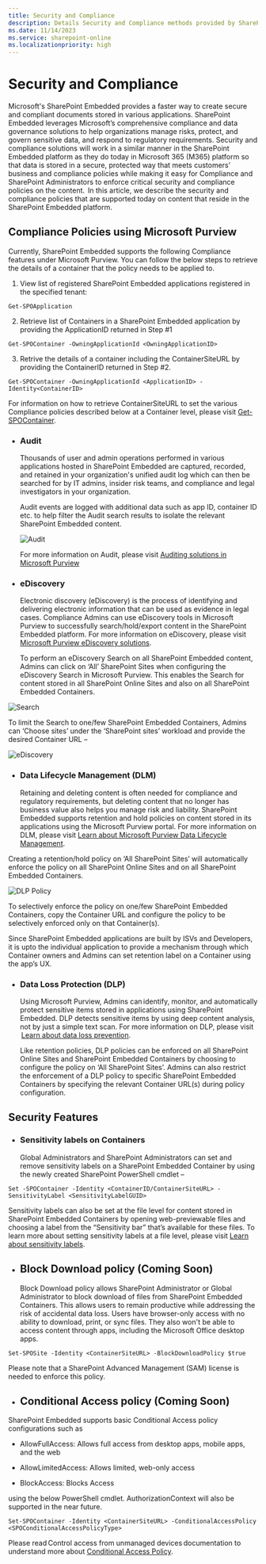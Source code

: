 ```yaml
---
title: Security and Compliance
description: Details Security and Compliance methods provided by SharePoint Embedded
ms.date: 11/14/2023
ms.service: sharepoint-online
ms.localizationpriority: high
---
```


# Security and Compliance 

Microsoft's SharePoint Embedded provides a faster way to create secure and compliant documents stored in various applications. SharePoint Embedded leverages Microsoft’s comprehensive compliance and data governance solutions to help organizations manage risks, protect, and govern sensitive data, and respond to regulatory requirements. Security and compliance solutions will work in a similar manner in the SharePoint Embedded platform as they do today in Microsoft 365 (M365) platform so that data is stored in a secure, protected way that meets customers’ business and compliance policies while making it easy for Compliance and SharePoint Administrators to enforce critical security and compliance policies on the content.  In this article, we describe the security and compliance policies that are supported today on content that reside in the SharePoint Embedded platform. 


##  Compliance Policies using Microsoft Purview 

Currently, SharePoint Embedded supports the following Compliance features under Microsoft Purview.  You can follow the below steps to retrieve the details of a container that the policy needs to be applied to.

1. View list of registered SharePoint Embedded applications registered in the specified tenant:  
```
Get-SPOApplication 
```
2. Retrieve list of Containers in a SharePoint Embedded application by providing the ApplicationID returned in Step #1  
```
Get-SPOContainer -OwningApplicationId <OwningApplicationID>
```
3. Retrive the details of a container including the ContainerSiteURL by providing the ContainerID returned in Step #2.
```
Get-SPOContainer -OwningApplicationId <ApplicationID> -Identity<ContainerID>
```
For information on how to retrieve ContainerSiteURL to set the various Compliance policies described below at a Container level, please visit [Get-SPOContainer](https://learn.microsoft.com/en-us/powershell/module/sharepoint-online/get-spocontainer?view=sharepoint-ps).  
 
 

* ### Audit 

    Thousands of user and admin operations performed in various applications hosted in SharePoint Embedded are captured, recorded, and retained in your organization's unified audit log which can then be searched for by IT admins, insider risk teams, and compliance and legal investigators in your organization.  

    Audit events are logged with additional data such as app ID, container ID etc. to help filter the Audit search results to isolate the relevant SharePoint Embedded content. 
    
    ![Audit](../images/sc7-audit.png)

    For more information on Audit, please visit [Auditing solutions in Microsoft Purview](https://learn.microsoft.com/en-us/purview/audit-solutions-overview)


* ### eDiscovery  

    Electronic discovery (eDiscovery) is the process of identifying and delivering electronic information that can be used as evidence in legal cases. Compliance Admins can use eDiscovery tools in Microsoft Purview to successfully search/hold/export content in the SharePoint Embedded platform. For more information on eDiscovery, please visit [Microsoft Purview eDiscovery solutions](https://learn.microsoft.com/en-us/purview/ediscovery).

    To perform an eDiscovery Search on all SharePoint Embedded content, Admins can click on ‘All’ SharePoint Sites when configuring the eDiscovery Search in Microsoft Purview. This enables the Search for content stored in all SharePoint Online Sites and also on all SharePoint Embedded Containers. 

   

![Search](../images/sc1.png)

To limit the Search to one/few SharePoint Embedded Containers, Admins can ‘Choose sites’ under the ‘SharePoint sites’ workload and provide the desired Container URL –


 ![eDiscovery](../images/sc8-edisc.png)

* ### Data Lifecycle Management (DLM) 

    Retaining and deleting content is often needed for compliance and regulatory requirements, but deleting content that no longer has business value also helps you manage risk and liability. SharePoint Embedded supports retention and hold policies on content stored in its applications using the Microsoft Purview portal. For more information on DLM, please visit [Learn about Microsoft Purview Data Lifecycle Management](https://learn.microsoft.com/en-us/purview/data-lifecycle-management). 


Creating a retention/hold policy on ‘All SharePoint Sites’ will automatically enforce the policy on all SharePoint Online Sites and on all SharePoint Embedded Containers.  

![DLP Policy](../images/sc6.png)

To selectively enforce the policy on one/few SharePoint Embedded Containers, copy the Container URL and configure the policy to be selectively enforced only on that Container(s). 

Since SharePoint Embedded applications are built by ISVs and Developers, it is upto the individual application to provide a mechanism through which Container owners and Admins can set retention label on a Container using the app’s UX.  

* ### Data Loss Protection (DLP) 

    Using Microsoft Purview, Admins can identify, monitor, and automatically protect sensitive items stored in applications using SharePoint Embedded. DLP detects sensitive items by using deep content analysis, not by just a simple text scan. For more information on DLP, please visit  [Learn about data loss prevention](https://learn.microsoft.com/en-us/purview/dlp-learn-about-dlp).

    Like retention policies, DLP policies can be enforced on all SharePoint Online Sites and SharePoint Embedded Containers by choosing to configure the policy on ‘All SharePoint Sites’. Admins can also restrict the enforcement of a DLP policy to specific SharePoint Embedded Containers by specifying the relevant Container URL(s) during policy configuration. 


## Security Features 
* ### Sensitivity labels on Containers 

    Global Administrators and SharePoint Administrators can set and remove sensitivity labels on a SharePoint Embedded Container by using the newly created SharePoint PowerShell cmdlet –  

```
Set -SPOContainer -Identity <ContainerID/ContainerSiteURL> -SensitivityLabel <SensitivityLabelGUID> 
```
<!--To learn more about the new Sensitivity Label PowerShell cmdlet and its various configurable optional parameters, please visit [<link to new Sen label cmdlet page – WIP>](learn.microsoft.com)-->

Sensitivity labels can also be set at the file level for content stored in SharePoint Embedded Containers by opening web-previewable files and choosing a label from the “Sensitivity bar” that’s available for these files. To learn more about setting sensitivity labels at a file level, please visit [Learn about sensitivity labels](https://learn.microsoft.com/en-us/purview/sensitivity-labels).

* ## Block Download policy (Coming Soon)
  Block Download policy allows SharePoint Administrator or Global Administrator to block download of files from SharePoint Embedded Containers. This allows users to remain productive while addressing the risk of accidental data loss. Users have browser-only access with no ability to download, print, or sync files. They also won't be able to access content through apps, including the Microsoft Office desktop apps. 

```
Set-SPOSite -Identity <ContainerSiteURL> -BlockDownloadPolicy $true 
```
Please note that a SharePoint Advanced Management (SAM) license is needed to enforce this policy. 
<!--To learn more about the new Block Download PowerShell cmdlet and its various configurable options, please visit [<link to new BDP cmdlet page – WIP>](learn.microsoft.com) -->

* ## Conditional Access policy (Coming Soon)
SharePoint Embedded supports basic Conditional Access policy configurations such as  

 * AllowFullAccess: Allows full access from desktop apps, mobile apps, and the web 

 * AllowLimitedAccess: Allows limited, web-only access 

 * BlockAccess: Blocks Access 

using the below PowerShell cmdlet. AuthorizationContext will also be supported in the near future. 
```
Set-SPOContainer -Identity <ContainerSiteURL> -ConditionalAccessPolicy <SPOConditionalAccessPolicyType> 
```
Please read Control access from unmanaged devices documentation to understand more about [Conditional Access Policy](https://learn.microsoft.com/en-us/sharepoint/control-access-from-unmanaged-devices). 



